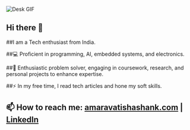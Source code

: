 ![Desk GIF](https://camo.githubusercontent.com/2d5fd1778db8bb1cb010748a80ae97878e832330f1da45519a4305014d57b08c/68747470733a2f2f6d69726f2e6d656469756d2e636f6d2f6d61782f313237322f312a5a53566d57476363317765454e6230536861775778772e676966)


## Hi there 👋

##I am a Tech enthusiast from India.

##💻 Proficient in programming, AI, embedded systems, and electronics.

##🌱 Enthusiastic problem solver, engaging in coursework, research, and personal projects to enhance expertise.

##⚡ In my free time, I read tech articles and hone my soft skills.

## 📫 How to reach me: [amaravatishashank.com](https://amaravatishashank.com) | [LinkedIn](https://www.linkedin.com/in/shashank-amaravati-3803a8294/)




<!--
**ShashankA2004/ShashankA2004** is a ✨ _special_ ✨ repository because its `README.md` (this file) appears on your GitHub profile.

Here are some ideas to get you started:

- 🔭 I’m currently working on ...
- 🌱 I’m currently learning ...
- 👯 I’m looking to collaborate on ...
- 🤔 I’m looking for help with ...
- 💬 Ask me about ...
- 📫 How to reach me: ...
- 😄 Pronouns: ...
- ⚡ Fun fact: ...
-->
